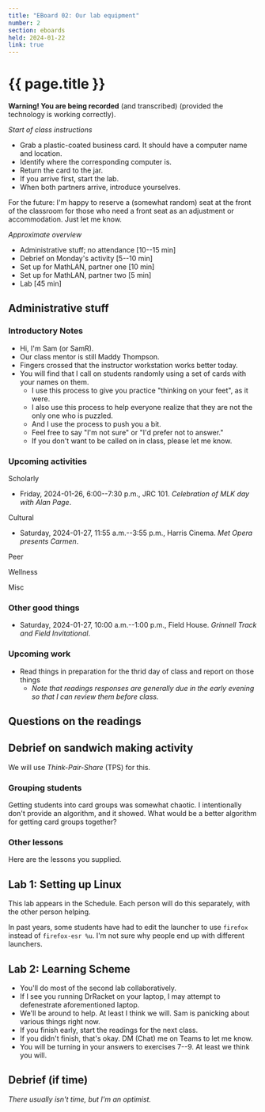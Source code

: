 ```yaml
---
title: "EBoard 02: Our lab equipment"
number: 2
section: eboards
held: 2024-01-22
link: true
---
```

# {{ page.title }}

**Warning! You are being recorded** (and transcribed) (provided the technology
is working correctly).

_Start of class instructions_

* Grab a plastic-coated business card. It should have a computer name
  and location.
* Identify where the corresponding computer is.
* Return the card to the jar.
* If you arrive first, start the lab.
* When both partners arrive, introduce yourselves.

For the future: I'm happy to reserve a (somewhat random) seat at
the front of the classroom for those who need a front seat as an
adjustment or accommodation.  Just let me know.

_Approximate overview_

* Administrative stuff; no attendance [10--15 min]
* Debrief on Monday's activity [5--10 min]
* Set up for MathLAN, partner one [10 min]
* Set up for MathLAN, partner two [5 min]
* Lab [45 min]

Administrative stuff
--------------------

### Introductory Notes

* Hi, I'm Sam (or SamR).
* Our class mentor is still Maddy Thompson.
* Fingers crossed that the instructor workstation works better today.
* You will find that I call on students randomly using a set of cards
  with your names on them.
    * I use this process to give you practice "thinking on your feet",
      as it were.
    * I also use this process to help everyone realize that they are
      not the only one who is puzzled.
    * And I use the process to push you a bit.
    * Feel free to say "I'm not sure" or "I'd prefer not to answer."
    * If you don't want to be called on in class, please let me know.

### Upcoming activities

Scholarly

* Friday, 2024-01-26, 6:00--7:30 p.m., JRC 101. 
  _Celebration of MLK day with Alan Page_.

Cultural

* Saturday, 2024-01-27, 11:55 a.m.--3:55 p.m., Harris Cinema. 
  _Met Opera presents Carmen_.

Peer

Wellness

Misc

### Other good things

* Saturday, 2024-01-27, 10:00 a.m.--1:00 p.m., Field House.
  _Grinnell Track and Field Invitational_.

### Upcoming work

* Read things in preparation for the thrid day of class and report on those 
  things
    * _Note that readings responses are generally due in the early evening
      so that I can review them before class._

Questions on the readings
-------------------------

Debrief on sandwich making activity
-----------------------------------

We will use _Think-Pair-Share_ (TPS) for this.

### Grouping students

Getting students into card groups was somewhat chaotic.  I intentionally
don't provide an algorithm, and it showed.  What would be a better
algorithm for getting card groups together?

### Other lessons

Here are the lessons you supplied.

Lab 1: Setting up Linux
-----------------------

This lab appears in the Schedule.  Each person will do this separately, with
the other person helping.

In past years, some students have had to edit the launcher to use
`firefox` instead of `firefox-esr %u`.  I'm not sure why people end up
with different launchers.

Lab 2: Learning Scheme
----------------------

* You'll do most of the second lab collaboratively.
* If I see you running DrRacket on your laptop, I may attempt
  to defenestrate aforementioned laptop.
* We'll be around to help.  At least I think we will.  Sam is panicking
  about various things right now.
* If you finish early, start the readings for the next class.
* If you didn't finish, that's okay.  DM (Chat) me on Teams to let me know.
* You will be turning in your answers to exercises 7--9.  At least we
  think you will.

Debrief (if time)
-----------------

_There usually isn't time, but I'm an optimist._


